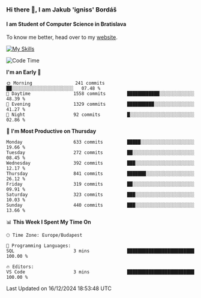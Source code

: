 ### Hi there 👋, I am Jakub 'igniss' Bordáš

#### I am Student of Computer Science in Bratislava
To know me better, head over to my [website](https://bordas.sk).

[![My Skills](https://skillicons.dev/icons?i=js,html,css,figma,svelte,java,kotlin,python,postgresql,typescript,nest,nodejs)](https://bordas.sk)


<!--START_SECTION:waka-->
![Code Time](http://img.shields.io/badge/Code%20Time-1%2C612%20hrs%208%20mins-blue)

**I'm an Early 🐤** 

```text
🌞 Morning                241 commits         ██░░░░░░░░░░░░░░░░░░░░░░░   07.48 % 
🌆 Daytime                1558 commits        ████████████░░░░░░░░░░░░░   48.39 % 
🌃 Evening                1329 commits        ██████████░░░░░░░░░░░░░░░   41.27 % 
🌙 Night                  92 commits          █░░░░░░░░░░░░░░░░░░░░░░░░   02.86 % 
```
📅 **I'm Most Productive on Thursday** 

```text
Monday                   633 commits         █████░░░░░░░░░░░░░░░░░░░░   19.66 % 
Tuesday                  272 commits         ██░░░░░░░░░░░░░░░░░░░░░░░   08.45 % 
Wednesday                392 commits         ███░░░░░░░░░░░░░░░░░░░░░░   12.17 % 
Thursday                 841 commits         ███████░░░░░░░░░░░░░░░░░░   26.12 % 
Friday                   319 commits         ██░░░░░░░░░░░░░░░░░░░░░░░   09.91 % 
Saturday                 323 commits         ███░░░░░░░░░░░░░░░░░░░░░░   10.03 % 
Sunday                   440 commits         ███░░░░░░░░░░░░░░░░░░░░░░   13.66 % 
```


📊 **This Week I Spent My Time On** 

```text
🕑︎ Time Zone: Europe/Budapest

💬 Programming Languages: 
SQL                      3 mins              █████████████████████████   100.00 % 

🔥 Editors: 
VS Code                  3 mins              █████████████████████████   100.00 % 
```


 Last Updated on 16/12/2024 18:53:48 UTC
<!--END_SECTION:waka-->
